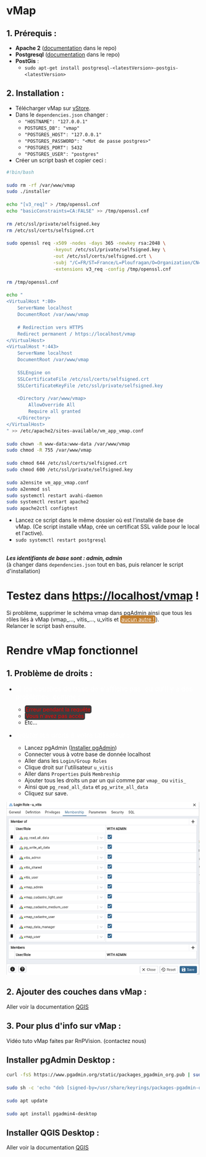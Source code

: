 <style>
    erreur {
        color:red;
        background-color: #3d3c3d;
        border-radius: 5px;

        padding-bottom: 2px;
        padding-top: 2px;
        padding-left: 3px;
        padding-right: 3px;
    }

    sousTitre {
        color: white;
        font-size: 1.25em;
        text-decoration: white underline;
    }

    warning {
        color:white;
        background-color: #c07c2c;
        border-radius: 5px;
        text-decoration: white underline;

        padding-bottom: 2px;
        padding-top: 2px;
        padding-left: 3px;
        padding-right: 3px;
    }
</style>

# vMap
## 1. Prérequis :
- **Apache 2** ([documentation](./doc_serveur_web.md) dans le repo)
- **Postgresql** ([documentation](./doc_postgresql.md) dans le repo)
- **PostGis** :
    - `sudo apt-get install postgresql-<latestVersion>-postgis-<latestVersion>`


## 2. Installation :
 - Télécharger vMap sur [vStore](https://vstore.veremes.net/vstore/login).
 - Dans le `dependencies.json` changer :
    - `"HOSTNAME": "127.0.0.1"`
    - `POSTGRES_DB": "vmap"`
    - `"POSTGRES_HOST": "127.0.0.1"`
    - `"POSTGRES_PASSWORD": "<Mot de passe postgres>"`
    - `"POSTGRES_PORT": 5432`
    - `"POSTGRES_USER": "postgres"`
 - Créer un script bash et copier ceci :
```bash
#!bin/bash

sudo rm -rf /var/www/vmap
sudo ./installer

echo "[v3_req]" > /tmp/openssl.cnf 
echo "basicConstraints=CA:FALSE" >> /tmp/openssl.cnf

rm /etc/ssl/private/selfsigned.key
rm /etc/ssl/certs/selfsigned.crt

sudo openssl req -x509 -nodes -days 365 -newkey rsa:2048 \
                 -keyout /etc/ssl/private/selfsigned.key \
                 -out /etc/ssl/certs/selfsigned.crt \
                 -subj "/C=FR/ST=France/L=Ploufragan/O=Organization/CN=localhost" \
                 -extensions v3_req -config /tmp/openssl.cnf

rm /tmp/openssl.cnf                

echo "
<VirtualHost *:80>
    ServerName localhost
    DocumentRoot /var/www/vmap

    # Redirection vers HTTPS
    Redirect permanent / https://localhost/vmap
</VirtualHost>
<VirtualHost *:443>
    ServerName localhost
    DocumentRoot /var/www/vmap

    SSLEngine on
    SSLCertificateFile /etc/ssl/certs/selfsigned.crt
    SSLCertificateKeyFile /etc/ssl/private/selfsigned.key

    <Directory /var/www/vmap>
        AllowOverride All
        Require all granted
    </Directory>
</VirtualHost>
" >> /etc/apache2/sites-available/vm_app_vmap.conf

sudo chown -R www-data:www-data /var/www/vmap
sudo chmod -R 755 /var/www/vmap

sudo chmod 644 /etc/ssl/certs/selfsigned.crt
sudo chmod 600 /etc/ssl/private/selfsigned.key

sudo a2ensite vm_app_vmap.conf
sudo a2enmod ssl
sudo systemctl restart avahi-daemon
sudo systemctl restart apache2
sudo apache2ctl configtest
```
- Lancez ce script dans le même dossier où est l'installé de base de vMap. (Ce script installe vMap, crée un certificat SSL valide pour le local et l'active).
- `sudo systemctl restart postgresql`

\
**_Les identifiants de base sont : admin, admin_**
\
(à changer dans `dependencies.json` tout en bas, puis relancer le script d'installation)

# Testez dans [https://localhost/vmap](https://localhost/vmap) ! 
Si problème, supprimer le schéma vmap dans pgAdmin ainsi que tous les rôles liés à vMap (vmap_..., vitis_..., u_vitis et <warning>aucun autre !</warning>). 
<br>
Relancer le script bash ensuite. 


# Rendre vMap fonctionnel
## 1. Problème de droits :
* <sousTitre> Si les couches de base de s'affiche pas, ou qu'il y a des problèmes, comme : </sousTitre>
    * <erreur>Erreur pendant la requête</erreur>
    * <erreur>Vous n'avez pas accès</erreur>
    * Etc...

* <sousTitre>Ajouter les droits à votre utilisateur : </sousTitre>
    * Lancez pgAdmin ([Installer pgAdmin](#installer-pgadmin-desktop-))
    * Connecter vous à votre base de donnée localhost
    * Aller dans les `Login/Group Roles`
    * Clique droit sur l'utilisateur `u_vitis`
    * Aller dans `Properties` puis `Membreship`
    * Ajouter tous les droits un par un qui comme par `vmap_` ou `vitis_`
    * Ainsi que `pg_read_all_data` et `pg_write_all_data`
    * Cliquez sur save.
  
![Droits u_vitis](./droits_u_vitis.png)

## 2. Ajouter des couches dans vMap :
Aller voir la documentation [QGIS](./doc_qgis.md)

## 3. Pour plus d'info sur vMap :
Vidéo tuto vMap faites par RnPVision. (contactez nous)

## Installer pgAdmin Desktop :
```bash
curl -fsS https://www.pgadmin.org/static/packages_pgadmin_org.pub | sudo gpg --dearmor -o /usr/share/keyrings/packages-pgadmin-org.gpg

sudo sh -c 'echo "deb [signed-by=/usr/share/keyrings/packages-pgadmin-org.gpg] https://ftp.postgresql.org/pub/pgadmin/pgadmin4/apt/$(lsb_release -cs) pgadmin4 main" > /etc/apt/sources.list.d/pgadmin4.list && apt update'

sudo apt update

sudo apt install pgadmin4-desktop
```

## Installer QGIS Desktop :
Aller voir la documentation [QGIS](./doc_qgis.md)